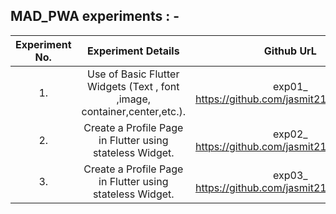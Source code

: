 ## MAD_PWA experiments : - 

|Experiment No.| Experiment Details|Github UrL|
|:---------:|:---------------:|:------------------------------------------------:|
|1.|Use of Basic Flutter Widgets (Text , font ,image, container,center,etc.).|exp01_ https://github.com/jasmit21/mad_exp01|
|2.|Create a Profile Page in Flutter using stateless Widget.|exp02_ https://github.com/jasmit21/mad_exp02|
|3.|Create a Profile Page in Flutter using stateless Widget.|exp03_ https://github.com/jasmit21/mad_exp03|
